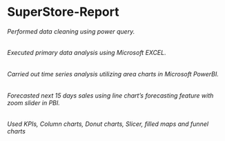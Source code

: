 # SuperStore-Report
###### Performed data cleaning using power query.
###### Executed primary data analysis using Microsoft EXCEL.
###### Carried out time series analysis utilizing area charts in Microsoft PowerBI.
###### Forecasted next 15 days sales using line chart’s forecasting feature with zoom slider in PBI.
###### Used KPIs, Column charts, Donut charts, Slicer, filled maps and funnel charts
